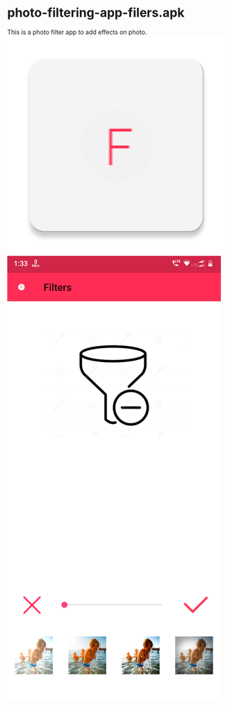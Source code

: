 # photo-filtering-app-filers.apk
This is a photo filter app to add effects on photo.
![alt text](https://github.com/AbhijeetBharti/photo-filtering-app-filers.apk/blob/master/ic_launcher-web.png?raw=true)
![alt text](https://github.com/AbhijeetBharti/photo-filtering-app-filers.apk/blob/master/Screenshot_20190123-013331.png?raw=true)
